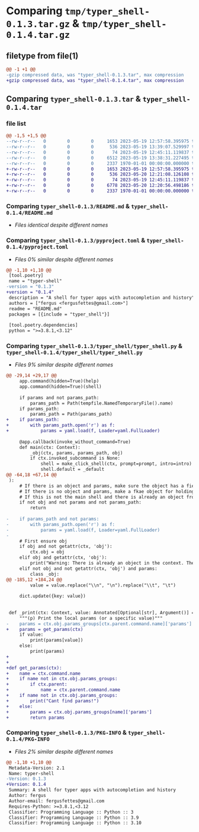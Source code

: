 # Comparing `tmp/typer_shell-0.1.3.tar.gz` & `tmp/typer_shell-0.1.4.tar.gz`

## filetype from file(1)

```diff
@@ -1 +1 @@
-gzip compressed data, was "typer_shell-0.1.3.tar", max compression
+gzip compressed data, was "typer_shell-0.1.4.tar", max compression
```

## Comparing `typer_shell-0.1.3.tar` & `typer_shell-0.1.4.tar`

### file list

```diff
@@ -1,5 +1,5 @@
--rw-r--r--   0        0        0     1653 2023-05-19 12:57:58.395975 typer_shell-0.1.3/README.md
--rw-r--r--   0        0        0      536 2023-05-19 13:39:07.529997 typer_shell-0.1.3/pyproject.toml
--rw-r--r--   0        0        0       74 2023-05-19 12:45:11.119837 typer_shell-0.1.3/typer_shell/__init__.py
--rw-r--r--   0        0        0     6512 2023-05-19 13:38:31.227495 typer_shell-0.1.3/typer_shell/typer_shell.py
--rw-r--r--   0        0        0     2337 1970-01-01 00:00:00.000000 typer_shell-0.1.3/PKG-INFO
+-rw-r--r--   0        0        0     1653 2023-05-19 12:57:58.395975 typer_shell-0.1.4/README.md
+-rw-r--r--   0        0        0      536 2023-05-20 12:21:08.126108 typer_shell-0.1.4/pyproject.toml
+-rw-r--r--   0        0        0       74 2023-05-19 12:45:11.119837 typer_shell-0.1.4/typer_shell/__init__.py
+-rw-r--r--   0        0        0     6778 2023-05-20 12:20:56.498186 typer_shell-0.1.4/typer_shell/typer_shell.py
+-rw-r--r--   0        0        0     2337 1970-01-01 00:00:00.000000 typer_shell-0.1.4/PKG-INFO
```

### Comparing `typer_shell-0.1.3/README.md` & `typer_shell-0.1.4/README.md`

 * *Files identical despite different names*

### Comparing `typer_shell-0.1.3/pyproject.toml` & `typer_shell-0.1.4/pyproject.toml`

 * *Files 0% similar despite different names*

```diff
@@ -1,10 +1,10 @@
 [tool.poetry]
 name = "typer-shell"
-version = "0.1.3"
+version = "0.1.4"
 description = "A shell for typer apps with autocompletion and history"
 authors = ["fergus <fergusfettes@gmail.com>"]
 readme = "README.md"
 packages = [{include = "typer_shell"}]
 
 [tool.poetry.dependencies]
 python = ">=3.8.1,<3.12"
```

### Comparing `typer_shell-0.1.3/typer_shell/typer_shell.py` & `typer_shell-0.1.4/typer_shell/typer_shell.py`

 * *Files 9% similar despite different names*

```diff
@@ -29,14 +29,17 @@
     app.command(hidden=True)(help)
     app.command(hidden=True)(shell)
 
     if params and not params_path:
         params_path = Path(tempfile.NamedTemporaryFile().name)
     if params_path:
         params_path = Path(params_path)
+    if params_path:
+        with params_path.open('r') as f:
+            params = yaml.load(f, Loader=yaml.FullLoader)
 
     @app.callback(invoke_without_command=True)
     def main(ctx: Context):
         _obj(ctx, params, params_path, obj)
         if ctx.invoked_subcommand is None:
             shell = make_click_shell(ctx, prompt=prompt, intro=intro)
             shell.default = _default
@@ -64,18 +67,14 @@
 ):
     # If there is an object and params, make sure the object has a field in the params dict for the shell
     # If there is no object and params, make a fkae object for holding the dicts
     # If this is not the main shell and there is already an object from the main shell, print a warning
     if not obj and not params and not params_path:
         return
 
-    if params_path and not params:
-        with params_path.open('r') as f:
-            params = yaml.load(f, Loader=yaml.FullLoader)
-
     # First ensure obj
     if obj and not getattr(ctx, 'obj'):
         ctx.obj = obj
     elif obj and getattr(ctx, 'obj'):
         print("Warning: There is already an object in the context. The new object will not be added.")
     elif not obj and not getattr(ctx, 'obj') and params:
         class _obj:
@@ -185,12 +184,24 @@
         value = value.replace("\\n", "\n").replace("\\t", "\t")
 
     dict.update({key: value})
 
 
 def _print(ctx: Context, value: Annotated[Optional[str], Argument()] = None):
     """(p) Print the local params (or a specific value)"""
-    params = ctx.obj.params_groups[ctx.parent.command.name]['params']
+    params = get_params(ctx)
     if value:
         print(params[value])
     else:
         print(params)
+
+
+def get_params(ctx):
+    name = ctx.command.name
+    if name not in ctx.obj.params_groups:
+        if ctx.parent:
+            name = ctx.parent.command.name
+    if name not in ctx.obj.params_groups:
+        print("Cant find params!")
+    else:
+        params = ctx.obj.params_groups[name]['params']
+        return params
```

### Comparing `typer_shell-0.1.3/PKG-INFO` & `typer_shell-0.1.4/PKG-INFO`

 * *Files 2% similar despite different names*

```diff
@@ -1,10 +1,10 @@
 Metadata-Version: 2.1
 Name: typer-shell
-Version: 0.1.3
+Version: 0.1.4
 Summary: A shell for typer apps with autocompletion and history
 Author: fergus
 Author-email: fergusfettes@gmail.com
 Requires-Python: >=3.8.1,<3.12
 Classifier: Programming Language :: Python :: 3
 Classifier: Programming Language :: Python :: 3.9
 Classifier: Programming Language :: Python :: 3.10
```


